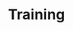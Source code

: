 ---
layout: default
title: Training
type: service
modal-id: 4
icon: training
alt: 
description:
  -
    title: Customized training on quantitative finance and risk modelling.
    subitems:
    - title: Theoretical foundations and practical applications.
    - title: High quality material.
    - title: Online or onsite.
---